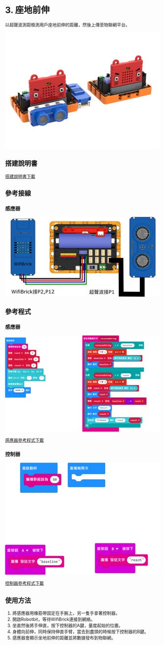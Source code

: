 # 3. 座地前伸

以超聲波測距檢測用戶座地前伸的距離，然後上傳至物聯網平台。

![](./images/sitandreach.png)

## 搭建說明書

[搭建說明書下載]()

## 參考接線

### 感應器

![](./images/pushup_wire.png)

## 參考程式

### 感應器

![](./images/sitandreach_code1.png)

[感應器參考程式下載](https://makecode.microbit.org/_Vgdgqe0kxJk5)

### 控制器

![](./images/sitandreach_code2.png)

[控制器參考程式下載](https://makecode.microbit.org/_5aifcuU6xgW6)

## 使用方法

1. 將感應器用橡筋帶固定在手腕上，另一隻手拿著控制器。
2. 開啟Robotbit，等待WifiBrick連接到網絡。
3. 坐直然後將手伸直，按下控制器的A鍵，量度起始的位置。
4. 身體向前伸，同時保持伸直手臂，當去到盡頭的時候按下控制器的B鍵。
5. 感應器會顯示坐地前伸的距離並將數據發布到物聯網。